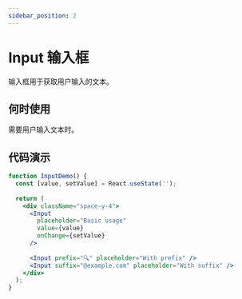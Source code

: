 ```yaml
---
sidebar_position: 2
---
```


# Input 输入框

输入框用于获取用户输入的文本。

## 何时使用

需要用户输入文本时。

## 代码演示

```jsx live
function InputDemo() {
  const [value, setValue] = React.useState('');
  
  return (
    <div className="space-y-4">
      <Input 
        placeholder="Basic usage"
        value={value}
        onChange={setValue}
      />
      
      <Input prefix="🔍" placeholder="With prefix" />
      <Input suffix="@example.com" placeholder="With suffix" />
    </div>
  );
}
``` 